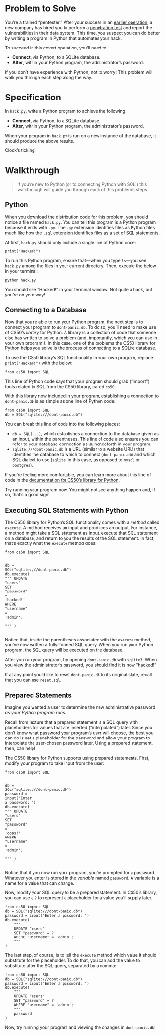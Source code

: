 # Problem to Solve

<p>You’re a trained “pentester.” After your success in an <a href="../../../3/dont-panic/">earlier operation</a>, a new company has hired you to perform a <a href="https://en.wikipedia.org/wiki/Penetration_test">penetration test</a> and report the vulnerabilities in their data system. This time, you suspect you can do better by writing a program in Python that automates your hack.</p>
<p>To succeed in this covert operation, you’ll need to…</p>
<ul class="fa-ul">
  <li data-marker="*"><span class="fa-li"><i class="fas fa-square"></i></span><strong>Connect</strong>, via Python, to a SQLite database.</li>
  <li data-marker="*"><span class="fa-li"><i class="fas fa-square"></i></span><strong>Alter</strong>, within your Python program, the administrator’s password.</li>
</ul>
<p>If you don’t have experience with Python, not to worry! This problem will walk you through each step along the way.</p>

# Specification

<p>In <code class="language-plaintext highlighter-rouge">hack.py</code>, write a Python program to achieve the following:</p>
<ul class="fa-ul">
  <li data-marker="*"><span class="fa-li"><i class="fas fa-square"></i></span><strong>Connect</strong>, via Python, to a SQLite database.</li>
  <li data-marker="*"><span class="fa-li"><i class="fas fa-square"></i></span><strong>Alter</strong>, within your Python program, the administrator’s password.</li>
</ul>
<p>When your program in <code class="language-plaintext highlighter-rouge">hack.py</code> is run on a new instance of the database, it should produce the above results.</p>
<p>Clock’s ticking!</p>

# Walkthrough

<blockquote><p>If you’re new to Python (or to connecting Python with SQL!) this walkthrough will guide you through each of this problem’s steps.</p></blockquote>

## Python

<p>When you download the distribution code for this problem, you should notice a file named <code class="language-plaintext highlighter-rouge">hack.py</code>. You can tell this program is a Python program because it ends with <code class="language-plaintext highlighter-rouge">.py</code>. The <code class="language-plaintext highlighter-rouge">.py</code> extension identifies files as Python files much like how the <code class="language-plaintext highlighter-rouge">.sql</code> extension identifies files as a set of SQL statements.</p>
<p>At first, <code class="language-plaintext highlighter-rouge">hack.py</code> should only include a single line of Python code:</p>
<div class="language-py highlighter-rouge"><div class="highlight"><pre class="highlight"><code><span class="nf">print</span><span class="p">(</span><span class="sh">"</span><span class="s">Hacked!</span><span class="sh">"</span><span class="p">)</span>
</code></pre></div></div>
<p>To run this Python program, ensure that—when you type <code class="language-plaintext highlighter-rouge">ls</code>—you see <code class="language-plaintext highlighter-rouge">hack.py</code> among the files in your current directory. Then, execute the below in your terminal:</p>
<div class="language-bash highlighter-rouge"><div class="highlight"><pre class="highlight"><code>python hack.py
</code></pre></div></div>
<p>You should see “Hacked!” in your terminal window. Not quite a hack, but you’re on your way!</p>

## Connecting to a Database

<p>Now that you’re able to run your Python program, the next step is to connect your program to <code class="language-plaintext highlighter-rouge">dont-panic.db</code>. To do so, you’ll need to make use of CS50’s <em>library</em> for Python. A library is a collection of code that someone else has written to solve a problem (and, importantly, which you can use in your own program!). In this case, one of the problems the CS50 library for Python helps you solve is the process of connecting to a SQLite database.</p>
<p>To use the CS50 library’s SQL functionality in your own program, replace <code class="language-plaintext highlighter-rouge">print("Hacked!")</code> with the below:</p>
<div class="language-py highlighter-rouge"><div class="highlight"><pre class="highlight"><code><span class="kn">from</span> <span class="n">cs50</span> <span class="kn">import</span> <span class="n">SQL</span>
</code></pre></div></div>
<p>This line of Python code says that your program should grab (“import”) tools related to SQL from the CS50 library, called <code class="language-plaintext highlighter-rouge">cs50</code>.</p>
<p>With this library now included in your program, establishing a connection to <code class="language-plaintext highlighter-rouge">dont-panic.db</code> is as simple as one line of Python code:</p>
<div class="language-py highlighter-rouge"><div class="highlight"><pre class="highlight"><code><span class="kn">from</span> <span class="n">cs50</span> <span class="kn">import</span> <span class="n">SQL</span>
<span class="n">db</span> <span class="o">=</span> <span class="nc">SQL</span><span class="p">(</span><span class="sh">"</span><span class="s">sqlite:///dont-panic.db</span><span class="sh">"</span><span class="p">)</span>
</code></pre></div></div>
<p>You can break this line of code into the following pieces:</p>
<ul class="fa-ul">
  <li data-marker="*"><span class="fa-li"><i class="fas fa-square"></i></span><code class="language-plaintext highlighter-rouge">db = SQL(...)</code>, which establishes a connection to the database given as an input, within the parentheses. This line of code also ensures you can refer to your database connection as <code class="language-plaintext highlighter-rouge">db</code> henceforth in your program.</li>
  <li data-marker="*"><span class="fa-li"><i class="fas fa-square"></i></span><code class="language-plaintext highlighter-rouge">sqlite:///dont-panic.db</code> is a URL (similar to a website URL!) that identifies the database to which to connect (<code class="language-plaintext highlighter-rouge">dont-panic.db</code>) and which SQL dialect to use (<code class="language-plaintext highlighter-rouge">sqlite</code>, in this case, as opposed to <code class="language-plaintext highlighter-rouge">mysql</code> or <code class="language-plaintext highlighter-rouge">postgres</code>).</li>
</ul>
<p>If you’re feeling more comfortable, you can learn more about this line of code in the <a href="https://cs50.readthedocs.io/libraries/cs50/python/#cs50.SQL">documentation for CS50’s library for Python</a>.</p>
<p>Try running your program now. You might not see anything happen and, if so, that’s a good sign!</p>

## Executing SQL Statements with Python

<p>The CS50 library for Python’s SQL functionality comes with a <em>method</em> called <code class="language-plaintext highlighter-rouge">execute</code>. A method receives an input and produces an output. For instance, a method might take a SQL statement as input, execute that SQL statement on a database, and return to you the results of the SQL statement. In fact, that’s exactly what the <code class="language-plaintext highlighter-rouge">execute</code> method does!</p>
<div class="language-py highlighter-rouge"><div class="highlight"><pre class="highlight"><code><span class="kn">from</span> <span class="n">cs50</span> <span class="kn">import</span> <span class="n">SQL</span>


<span class="n">db</span> <span class="o">=</span> <span class="nc">SQL</span><span class="p">(</span><span class="sh">"</span><span class="s">sqlite:///dont-panic.db</span><span class="sh">"</span><span class="p">)</span>
<span class="n">db</span><span class="p">.</span><span class="nf">execute</span><span class="p">(</span>
    <span class="sh">"""</span><span class="s">
    UPDATE </span><span class="sh">"</span><span class="s">users</span><span class="sh">"</span><span class="s">
    SET </span><span class="sh">"</span><span class="s">password</span><span class="sh">"</span><span class="s"> = </span><span class="sh">'</span><span class="s">hacked!</span><span class="sh">'</span><span class="s">
    WHERE </span><span class="sh">"</span><span class="s">username</span><span class="sh">"</span><span class="s"> = </span><span class="sh">'</span><span class="s">admin</span><span class="sh">'</span><span class="s">;       
    </span><span class="sh">"""</span>
<span class="p">)</span>
</code></pre></div></div>
<p>Notice that, inside the parentheses associated with the <code class="language-plaintext highlighter-rouge">execute</code> method, you’ve now written a fully-formed SQL query. When you run your Python program, the SQL query will be executed on the database.</p>
<p>After you run your program, try opening <code class="language-plaintext highlighter-rouge">dont-panic.db</code> with <code class="language-plaintext highlighter-rouge">sqlite3</code>. When you view the administrator’s password, you should find it is now “hacked!”</p>
<p>If at any point you’d like to reset <code class="language-plaintext highlighter-rouge">dont-panic.db</code> to its original state, recall that you can use <code class="language-plaintext highlighter-rouge">reset.sql</code>.</p>

## Prepared Statements

<p>Imagine you wanted a user to determine the new administrative password <em>as your Python program runs</em>.</p>
<p>Recall from lecture that a prepared statement is a SQL query with placeholders for values that are inserted (“interpolated”) later. Since you don’t know what password your program’s user will choose, the best you can do is set a placeholder for the password and allow your program to interpolate the user-chosen password later. Using a prepared statement, then, can help!</p>
<p>The CS50 library for Python supports using prepared statements. First, modify your program to take input from the user:</p>
<div class="language-py highlighter-rouge"><div class="highlight"><pre class="highlight"><code><span class="kn">from</span> <span class="n">cs50</span> <span class="kn">import</span> <span class="n">SQL</span>


<span class="n">db</span> <span class="o">=</span> <span class="nc">SQL</span><span class="p">(</span><span class="sh">"</span><span class="s">sqlite:///dont-panic.db</span><span class="sh">"</span><span class="p">)</span>
<span class="n">password</span> <span class="o">=</span> <span class="nf">input</span><span class="p">(</span><span class="sh">"</span><span class="s">Enter a password: </span><span class="sh">"</span><span class="p">)</span>
<span class="n">db</span><span class="p">.</span><span class="nf">execute</span><span class="p">(</span>
    <span class="sh">"""</span><span class="s">
    UPDATE </span><span class="sh">"</span><span class="s">users</span><span class="sh">"</span><span class="s">
    SET </span><span class="sh">"</span><span class="s">password</span><span class="sh">"</span><span class="s"> = </span><span class="sh">'</span><span class="s">oops!</span><span class="sh">'</span><span class="s">
    WHERE </span><span class="sh">"</span><span class="s">username</span><span class="sh">"</span><span class="s"> = </span><span class="sh">'</span><span class="s">admin</span><span class="sh">'</span><span class="s">;       
    </span><span class="sh">"""</span>
<span class="p">)</span>
</code></pre></div></div>
<p>Notice that if you now run your program, you’re prompted for a password. Whatever you enter is stored in the <em>variable</em> named <code class="language-plaintext highlighter-rouge">password</code>. A variable is a name for a value that can change.</p>
<p>Now, modify your SQL query to be a prepared statement. In CS50’s library, you can use a <code class="language-plaintext highlighter-rouge">?</code> to represent a placeholder for a value you’ll supply later.</p>
<div class="language-py highlighter-rouge"><div class="highlight"><pre class="highlight"><code><span class="kn">from</span> <span class="n">cs50</span> <span class="kn">import</span> <span class="n">SQL</span>
<span class="n">db</span> <span class="o">=</span> <span class="nc">SQL</span><span class="p">(</span><span class="sh">"</span><span class="s">sqlite:///dont-panic.db</span><span class="sh">"</span><span class="p">)</span>
<span class="n">password</span> <span class="o">=</span> <span class="nf">input</span><span class="p">(</span><span class="sh">"</span><span class="s">Enter a password: </span><span class="sh">"</span><span class="p">)</span>
<span class="n">db</span><span class="p">.</span><span class="nf">execute</span><span class="p">(</span>
    <span class="sh">"""</span><span class="s">
    UPDATE </span><span class="sh">"</span><span class="s">users</span><span class="sh">"</span><span class="s">
    SET </span><span class="sh">"</span><span class="s">password</span><span class="sh">"</span><span class="s"> = ?
    WHERE </span><span class="sh">"</span><span class="s">username</span><span class="sh">"</span><span class="s"> = </span><span class="sh">'</span><span class="s">admin</span><span class="sh">'</span><span class="s">;       
    </span><span class="sh">"""</span>
<span class="p">)</span>
</code></pre></div></div>
<p>The last step, of course, is to tell the <code class="language-plaintext highlighter-rouge">execute</code> method which value it should substitute for the placeholder. To do that, you can add the value to substitute after the SQL query, separated by a comma:</p>
<div class="language-py highlighter-rouge"><div class="highlight"><pre class="highlight"><code><span class="kn">from</span> <span class="n">cs50</span> <span class="kn">import</span> <span class="n">SQL</span>
<span class="n">db</span> <span class="o">=</span> <span class="nc">SQL</span><span class="p">(</span><span class="sh">"</span><span class="s">sqlite:///dont-panic.db</span><span class="sh">"</span><span class="p">)</span>
<span class="n">password</span> <span class="o">=</span> <span class="nf">input</span><span class="p">(</span><span class="sh">"</span><span class="s">Enter a password: </span><span class="sh">"</span><span class="p">)</span>
<span class="n">db</span><span class="p">.</span><span class="nf">execute</span><span class="p">(</span>
    <span class="sh">"""</span><span class="s">
    UPDATE </span><span class="sh">"</span><span class="s">users</span><span class="sh">"</span><span class="s">
    SET </span><span class="sh">"</span><span class="s">password</span><span class="sh">"</span><span class="s"> = ?
    WHERE </span><span class="sh">"</span><span class="s">username</span><span class="sh">"</span><span class="s"> = </span><span class="sh">'</span><span class="s">admin</span><span class="sh">'</span><span class="s">;       
    </span><span class="sh">"""</span><span class="p">,</span>
    <span class="n">password</span>
<span class="p">)</span>
</code></pre></div></div>
<p>Now, try running your program and viewing the changes in <code class="language-plaintext highlighter-rouge">dont-panic.db</code>!</p>
